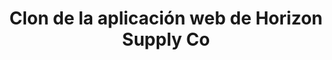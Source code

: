 ---
title: Clon de la aplicación web de Horizon Supply Co
cover: images/projects/horizon-supply-co.webp
description:
    Este proyecto es una aplicación web clonada del sitio web oficial de Horizon Supply Co.
pages: 
    demo: https://horizonsupply-clone.vercel.app/
    repo: https://github.com/RaulSalomonIgl/HorizonsupplyClone
tags: [
    angular,
    tailwindcss,
    typeScript,
]
lang: es
---
